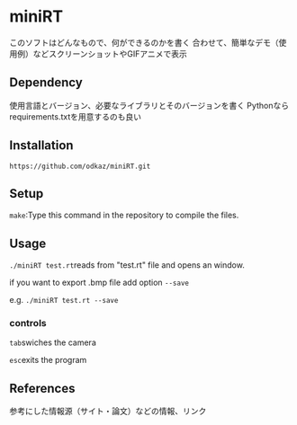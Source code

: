 # miniRT
このソフトはどんなもので、何ができるのかを書く
合わせて、簡単なデモ（使用例）などスクリーンショットやGIFアニメで表示

## Dependency
使用言語とバージョン、必要なライブラリとそのバージョンを書く
Pythonならrequirements.txtを用意するのも良い

## Installation
```https://github.com/odkaz/miniRT.git```

## Setup
```make```:Type this command in the repository to compile the files.


## Usage
```./miniRT test.rt```reads from "test.rt" file and opens an window.

if you want to export .bmp file add option ```--save```

e.g. ```./miniRT test.rt --save```
### controls
```tab```swiches the camera

```esc```exits the program

## References
参考にした情報源（サイト・論文）などの情報、リンク
